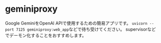 # geminiproxy
Google GeminiをOpenAI APIで使用するための簡易アプリです。
`uvicorn --port 7125 geminiproxy:web_app`などで待ち受けてください。
supervisorなどでデーモン化することをおすすめします。

